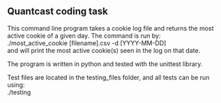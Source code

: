 ## Quantcast coding task

This command line program takes a cookie log file and returns the most active cookie of a given day.
The command is run by:\
./most_active_cookie [filename].csv -d [YYYY-MM-DD]\
and will print the most active cookie(s) seen in the log on that date.

The program is written in python and tested with the unittest library.

Test files are located in the testing_files folder, and all tests can be run using:\
./testing
